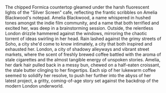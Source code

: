 The chipped Formica countertop gleamed under the harsh fluorescent lights of the "Silver Screen" cafe, reflecting the frantic scribbles on Amelia Blackwood's notepad.  Amelia Blackwood, a name whispered in hushed tones amongst the indie film community, and a name that both terrified and excited her, was deep in a brainstorming session. Outside, the relentless London drizzle hammered against the windows, mirroring the chaotic torrent of ideas swirling in her head.  Rain lashed against the grimy streets of Soho, a city she'd come to know intimately, a city that both inspired and exhausted her.  London, a city of shadowy alleyways and vibrant street markets, where the scent of freshly brewed coffee battled with the aroma of stale cigarettes and the almost tangible energy of unspoken stories.  Amelia, her dark hair pulled back in a messy bun, chewed on a half-eaten croissant, the stale butter clinging to her fingertips.  Each sip of her lukewarm coffee seemed to solidify her resolve, to push her further into the abyss of her latest project, a gritty, coming-of-age story set against the backdrop of the modern London underworld.
